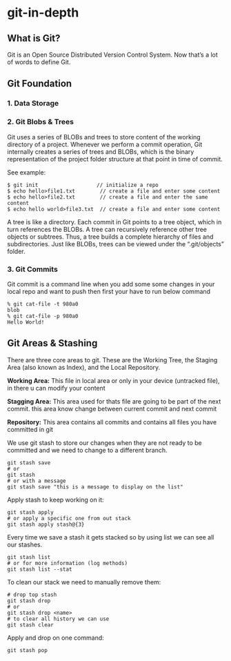 # git-in-depth

## What is Git?
Git is an Open Source Distributed Version Control System. Now that’s a lot of words to define Git.

## Git Foundation

### 1. Data Storage

### 2. Git Blobs & Trees
Git uses a series of BLOBs and trees to store content of the working directory of a project. Whenever we perform a commit operation, Git internally creates a series of trees and BLOBs, which is the binary representation of the project folder structure at that point in time of commit.

See example:
```
$ git init                   // initialize a repo
$ echo hello>file1.txt        // create a file and enter some content
$ echo hello>file2.txt        // create a file and enter the same content
$ echo hello world>file3.txt  // create a file and enter some content
```

A tree is like a directory. Each commit in Git points to a tree object, which in turn references the BLOBs. A tree can recursively reference other tree objects or subtrees. Thus, a tree builds a complete hierarchy of files and subdirectories. Just like BLOBs, trees can be viewed under the “.git/objects” folder.

### 3. Git Commits
Git commit is a command line when you add some some changes in your local repo and want to push then first your have to run below command

```
% git cat-file -t 980a0
blob
% git cat-file -p 980a0
Hello World!
```

## Git Areas & Stashing
There are three core areas to git. These are the Working Tree, the Staging Area (also known as Index), and the Local Repository.

**Working Area:**
This file in local area or only in your device (untracked file), in there u can modify your content

**Stagging Area:**
This area used for thats file are going to be part of the next commit. this area know change between current commit and next commit

**Repository:**
This area contains all commits and contains all files you have committed in git

We use git stash to store our changes when they are not ready to be committed and we need to change to a different branch.
```
git stash save
# or
git stash
# or with a message
git stash save "this is a message to display on the list"
```

Apply stash to keep working on it:
```
git stash apply
# or apply a specific one from out stack
git stash apply stash@{3}
```
Every time we save a stash it gets stacked so by using list we can see all our stashes.
```
git stash list
# or for more information (log methods)
git stash list --stat
```
To clean our stack we need to manually remove them:
```
# drop top stash
git stash drop
# or
git stash drop <name>
# to clear all history we can use
git stash clear
```
Apply and drop on one command:
```
git stash pop
```
